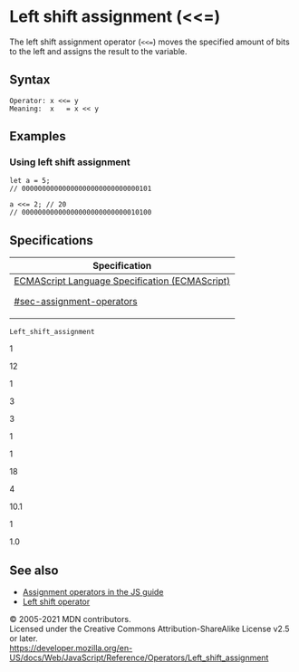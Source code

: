 # Left shift assignment (&lt;&lt;=)

The left shift assignment operator (`<<=`) moves the specified amount of bits to the left and assigns the result to the variable.

## Syntax

    Operator: x <<= y
    Meaning:  x   = x << y

## Examples

### Using left shift assignment

    let a = 5;
    // 00000000000000000000000000000101

    a <<= 2; // 20
    // 00000000000000000000000000010100

## Specifications

<table><thead><tr class="header"><th>Specification</th></tr></thead><tbody><tr class="odd"><td><a href="https://tc39.es/ecma262/#sec-assignment-operators">ECMAScript Language Specification (ECMAScript) 
<br/>

<span class="small">#sec-assignment-operators</span></a></td></tr></tbody></table>

`Left_shift_assignment`

1

12

1

3

3

1

1

18

4

10.1

1

1.0

## See also

-   [Assignment operators in the JS guide](https://developer.mozilla.org/en-US/docs/Web/JavaScript/Guide/Expressions_and_Operators#assignment)
-   [Left shift operator](left_shift)

© 2005-2021 MDN contributors.  
Licensed under the Creative Commons Attribution-ShareAlike License v2.5 or later.  
<a href="https://developer.mozilla.org/en-US/docs/Web/JavaScript/Reference/Operators/Left_shift_assignment" class="_attribution-link">https://developer.mozilla.org/en-US/docs/Web/JavaScript/Reference/Operators/Left_shift_assignment</a>
